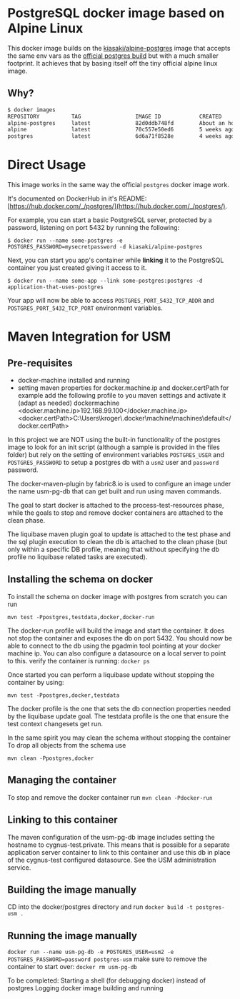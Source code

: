 # PostgreSQL docker image based on Alpine Linux

This docker image builds on the 
[kiasaki/alpine-postgres](https://hub.docker.com/r/kiasaki/alpine-postgres/)
image that accepts the same env vars as the 
[official postgres build](https://registry.hub.docker.com/_/postgres/) but
with a much smaller footprint. It achieves that by basing itself off the tiny
official alpine linux image.

## Why?

```bash
$ docker images
REPOSITORY          TAG                 IMAGE ID            CREATED             VIRTUAL SIZE
alpine-postgres     latest              82d0ddb748fd        About an hour ago   27.35 MB
alpine              latest              70c557e50ed6        5 weeks ago         4.798 MB
postgres            latest              6d6a71f8528e        4 weeks ago         265.1 MB
```

# Direct Usage

This image works in the same way the official `postgres` docker image work.

It's documented on DockerHub in it's README: [https://hub.docker.com/_/postgres/](https://hub.docker.com/_/postgres/).

For example, you can start a basic PostgreSQL server, protected by a password,
listening on port 5432 by running the following:

```
$ docker run --name some-postgres -e POSTGRES_PASSWORD=mysecretpassword -d kiasaki/alpine-postgres
```

Next, you can start you app's container while **linking** it to the PostgreSQL
container you just created giving it access to it.

```
$ docker run --name some-app --link some-postgres:postgres -d application-that-uses-postgres
```

Your app will now be able to access `POSTGRES_PORT_5432_TCP_ADDR` and `POSTGRES_PORT_5432_TCP_PORT` environment variables.

# Maven Integration for USM

## Pre-requisites
- docker-machine installed and running
- setting maven properties for docker.machine.ip and docker.certPath
	for example add the following profile to you maven settings and activate it (adapt as needed)
	 <profile>
      <id>dockermachine</id>
      <properties>
        <docker.machine.ip>192.168.99.100</docker.machine.ip>
        <!-- could be C:\\Users\\youruserhome\\.docker\\machine\\certs for older docker versions
             use docker-machine env to check -->
        <docker.certPath>C:\\Users\\kroger\\.docker\\machine\\machines\\default</docker.certPath>
        </properties>
    </profile>

In this project we are NOT using the built-in functionality of the postgres
image to look for an init script (although a sample is provided in the files
folder) but rely on the setting of environment variables `POSTGRES_USER`
and `POSTGRES_PASSWORD` to setup a postgres db with a `usm2` user and
`password` password.

The docker-maven-plugin by fabric8.io is used to configure an image under the
name usm-pg-db that can get built and run using maven commands.

The goal to start docker is attached to the process-test-resources phase, while
the goals to stop and remove docker containers are attached to the clean phase.

The liquibase maven plugin goal to update is attached to the test phase and the
sql plugin execution to clean the db is attached to the clean phase (but only 
within a specific DB profile, meaning that without specifying the db profile no
liquibase related tasks are executed).

## Installing the schema on docker

To install the schema on docker image with postgres from scratch you can run

`mvn test -Ppostgres,testdata,docker,docker-run`

The docker-run profile will build the image and start the container. It does
not stop the container and exposes the db on port 5432. You should now be able
to connect to the db using the pgadmin tool pointing at your docker machine ip.
You can also configure a datasource on a local server to point to this.
verify the container is running:
`docker ps`

Once started you can perform a liquibase update without stopping the container
by using: 

`mvn test -Ppostgres,docker,testdata`

The docker profile is the one that sets the db connection properties needed by
the liquibase update goal. The testdata profile is the one that ensure the test
context changesets get run. 

In the same spirit you may clean the schema without stopping the container
To drop all objects from the schema use

`mvn clean -Ppostgres,docker`

## Managing the container

To stop and remove the docker container run
`mvn clean -Pdocker-run`

## Linking to this container

The maven configuration of the usm-pg-db image includes setting the hostname to
cygnus-test.private. This means that is possible for a
separate application server container to link to this container and use this db
in place of the cygnus-test configured datasource. See the USM administration
service.

## Building the image manually
CD into the docker/postgres directory and run
`docker build -t postgres-usm .`

## Running the image manually
`docker run --name usm-pg-db -e POSTGRES_USER=usm2 -e POSTGRES_PASSWORD=password postgres-usm` 
make sure to remove the container to start over:
`docker rm usm-pg-db`

To be completed:
Starting a shell (for debugging docker) instead of postgres
Logging docker image building and running

 


